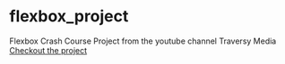 # flexbox_project
Flexbox Crash Course Project from the youtube channel Traversy Media  
[Checkout the project](https://cere-0.github.io/flexbox_project/)
